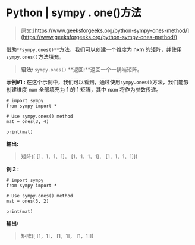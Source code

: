 # Python | sympy . one()方法

> 原文:[https://www.geeksforgeeks.org/python-sympy-ones-method/](https://www.geeksforgeeks.org/python-sympy-ones-method/)

借助`**sympy.ones()**`方法，我们可以创建一个维度为 nxm 的矩阵，并使用`sympy.ones()`方法填充。

> **语法:** `sympy.ones()`
> **返回:**返回一个一锅端矩阵。

**示例#1 :**
在这个示例中，我们可以看到，通过使用`sympy.ones()`方法，我们能够创建维度 nxn 全部填充为 1 的 1 矩阵，其中 nxm 将作为参数传递。

```
# import sympy
from sympy import *

# Use sympy.ones() method
mat = ones(3, 4)

print(mat)
```

**输出:**

> 矩阵([
> [1，1，1，1]，
> [1，1，1，1]，
> [1，1，1，1]])

**例 2 :**

```
# import sympy
from sympy import *

# Use sympy.ones() method
mat = ones(3, 2)

print(mat)
```

**输出:**

> 矩阵([
> [1，1]，
> [1，1]，
> [1，1]])